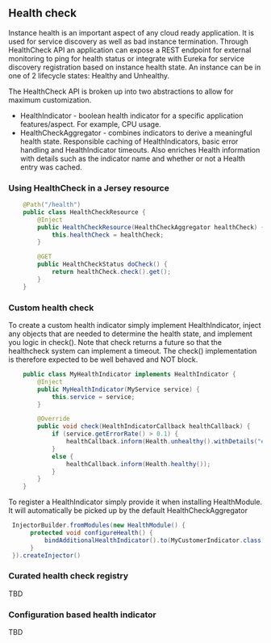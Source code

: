 Health check
----------------
Instance health is an important aspect of any cloud ready application. It is used for service discovery as well as bad instance termination. Through HealthCheck API an application can expose a REST endpoint for external monitoring to ping for health status or integrate with Eureka for service discovery registration based on instance health state. An instance can be in one of 2 lifecycle states: Healthy and Unhealthy. 

The HealthCheck API is broken up into two abstractions to allow for maximum customization.  
* HealthIndicator - boolean health indicator for a specific application features/aspect.  For example, CPU usage.
* HealthCheckAggregator - combines indicators to derive a meaningful health state. Responsible caching of HealthIndicators, basic error handling and HealthIndicator timeouts. Also enriches Health information with details such as the indicator name and whether or not a Health entry was cached. 

### Using HealthCheck in a Jersey resource
```java
    @Path("/health")
    public class HealthCheckResource {
        @Inject
        public HealthCheckResource(HealthCheckAggregator healthCheck) {
            this.healthCheck = healthCheck;
        }

        @GET
        public HealthCheckStatus doCheck() {
            return healthCheck.check().get();
        }
    }
```

### Custom health check
To create a custom health indicator simply implement HealthIndicator, inject any objects that are needed to determine the health state, and implement you logic in check().  Note that check returns a future so that the healthcheck system can implement a timeout.  The check() implementation is therefore expected to be well behaved and NOT block.

```java
    public class MyHealthIndicator implements HealthIndicator {
        @Inject
        public MyHealthIndicator(MyService service) {
            this.service = service;
        }

        @Override
        public void check(HealthIndicatorCallback healthCallback) {
            if (service.getErrorRate() > 0.1) {
                healthCallback.inform(Health.unhealthy().withDetails("errorRate", service.getErrorRate()));
            }
            else {
                healthCallback.inform(Health.healthy());
            }
        }
    }
```

To register a HealthIndicator simply provide it when installing HealthModule.  It will automatically be picked up by the default HealthCheckAggregator
```java
 InjectorBuilder.fromModules(new HealthModule() {
      protected void configureHealth() {
          bindAdditionalHealthIndicator().to(MyCustomerIndicator.class);
      }
 }).createInjector()
```
### Curated health check registry
TBD

### Configuration based health indicator
TBD
